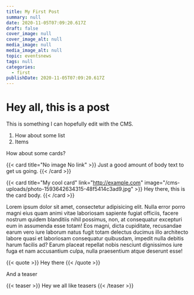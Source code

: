```yaml
---
title: My First Post
summary: null
date: 2020-11-05T07:09:20.617Z
draft: false
cover_image: null
cover_image_alt: null
media_image: null
media_image_alt: null
topic: eventsnews
tags: null
categories:
  - first
publishDate: 2020-11-05T07:09:20.617Z
---
```

# Hey all, this is a post

This is something I can hopefully edit with the CMS.

1. How about some list
2. Items

How about some cards?

{{< card title="No image No link" >}}
Just a good amount of body text to get us going.
{{< /card >}}

{{< card title="My cool card" link="http://example.com" image="/cms-uploads/photo-1593642634315-48f5414c3ad9.jpg" >}}
Hey there, this is the card body.
{{< /card >}}

Lorem ipsum dolor sit amet, consectetur adipisicing elit. Nulla error porro magni eius quam animi vitae laboriosam sapiente fugiat officiis, facere nostrum quidem blanditiis nihil possimus, non, at consequatur excepturi eum in assumenda esse totam! Eos magni, dicta cupiditate, recusandae earum vero iure laborum natus fugit totam delectus ducimus illo architecto labore quasi et laboriosam consequatur quibusdam, impedit nulla debitis harum facilis ad? Earum placeat repellat nobis nesciunt dignissimos iure fuga et nam accusantium culpa, nulla praesentium atque deserunt esse!

{{< quote >}}
Hey there
{{< /quote >}}

And a teaser

{{< teaser >}}
Hey we all like teasers
{{< /teaser >}}